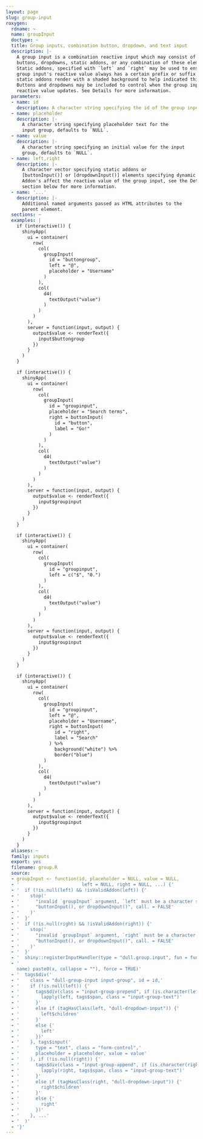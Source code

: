 ```yaml
---
layout: page
slug: group-input
roxygen:
  rdname: ~
  name: groupInput
  doctype: ~
  title: Group inputs, combination button, dropdown, and text input
  description: |-
    A group input is a combination reactive input which may consist of one or two
    buttons, dropdowns, static addons, or any combination of these elements.
    Static addons, specified with `left` and `right` may be used to ensure an
    group input's reactive value always has a certain prefix or suffix. These
    static addons render with a shaded background to help indicated this behavior to the user.
    Buttons and dropdowns may be included to control when the group input's
    reactive value updates. See Details for more information.
  parameters:
  - name: id
    description: A character string specifying the id of the group input.
  - name: placeholder
    description: |-
      A character string specifying placeholder text for the
      input group, defaults to `NULL`.
  - name: value
    description: |-
      A character string specifying an initial value for the input
      group, defaults to `NULL`.
  - name: left,right
    description: |-
      A character vector specifying static addons or
      [buttonInput()] or [dropdownInput()] elements specifying dynamic addons.
      Addon's affect the reactive value of the group input, see the Details
      section below for more information.
  - name: '...'
    description: |-
      Additional named arguments passed as HTML attributes to the
      parent element.
  sections: ~
  examples: |
    if (interactive()) {
      shinyApp(
        ui = container(
          row(
            col(
              groupInput(
                id = "buttongroup",
                left = "@",
                placeholder = "Username"
              )
            ),
            col(
              d4(
                textOutput("value")
              )
            )
          )
        ),
        server = function(input, output) {
          output$value <- renderText({
            input$buttongroup
          })
        }
      )
    }

    if (interactive()) {
      shinyApp(
        ui = container(
          row(
            col(
              groupInput(
                id = "groupinput",
                placeholder = "Search terms",
                right = buttonInput(
                  id = "button",
                  label = "Go!"
                )
              )
            ),
            col(
              d4(
                textOutput("value")
              )
            )
          )
        ),
        server = function(input, output) {
          output$value <- renderText({
            input$groupinput
          })
        }
      )
    }

    if (interactive()) {
      shinyApp(
        ui = container(
          row(
            col(
              groupInput(
                id = "groupinput",
                left = c("$", "0.")
              )
            ),
            col(
              d4(
                textOutput("value")
              )
            )
          )
        ),
        server = function(input, output) {
          output$value <- renderText({
            input$groupinput
          })
        }
      )
    }

    if (interactive()) {
      shinyApp(
        ui = container(
          row(
            col(
              groupInput(
                id = "groupinput",
                left = "@",
                placeholder = "Username",
                right = buttonInput(
                  id = "right",
                  label = "Search"
                ) %>%
                  background("white") %>%
                  border("blue")
              )
            ),
            col(
              d4(
                textOutput("value")
              )
            )
          )
        ),
        server = function(input, output) {
          output$value <- renderText({
            input$groupinput
          })
        }
      )
    }
  aliases: ~
  family: inputs
  export: yes
  filename: group.R
  source:
  - groupInput <- function(id, placeholder = NULL, value = NULL,
  - '                       left = NULL, right = NULL, ...) {'
  - '  if (!is.null(left) && !isValidAddon(left)) {'
  - '    stop('
  - '      "invalid `groupInput` argument, `left` must be a character string, ",'
  - '      "buttonInput(), or dropdownInput()", call. = FALSE'
  - '    )'
  - '  }'
  - '  if (!is.null(right) && !isValidAddon(right)) {'
  - '    stop('
  - '      "invalid `groupInput` argument, `right` must be a character string, ",'
  - '      "buttonInput(), or dropdownInput()", call. = FALSE'
  - '    )'
  - '  }'
  - '  shiny::registerInputHandler(type = "dull.group.input", fun = function(x,'
  - '                                                                        session,
    name) paste0(x, collapse = ""), force = TRUE)'
  - '  tags$div('
  - '    class = "dull-group-input input-group", id = id,'
  - '    if (!is.null(left)) {'
  - '      tags$div(class = "input-group-prepend", if (is.character(left)) {'
  - '        lapply(left, tags$span, class = "input-group-text")'
  - '      }'
  - '      else if (tagHasClass(left, "dull-dropdown-input")) {'
  - '        left$children'
  - '      }'
  - '      else {'
  - '        left'
  - '      })'
  - '    }, tags$input('
  - '      type = "text", class = "form-control",'
  - '      placeholder = placeholder, value = value'
  - '    ), if (!is.null(right)) {'
  - '      tags$div(class = "input-group-append", if (is.character(right)) {'
  - '        lapply(right, tags$span, class = "input-group-text")'
  - '      }'
  - '      else if (tagHasClass(right, "dull-dropdown-input")) {'
  - '        right$children'
  - '      }'
  - '      else {'
  - '        right'
  - '      })'
  - '    }, ...'
  - '  )'
  - '}'
---
```

